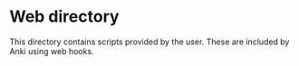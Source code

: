 # Web directory

This directory contains scripts provided by the user.
These are included by Anki using web hooks.
